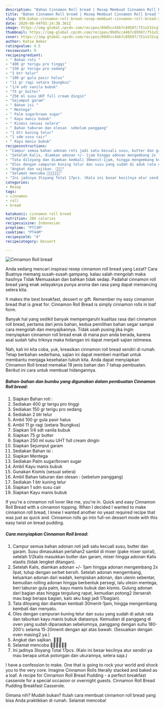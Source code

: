 ```yaml
---
description: "Bahan Cinnamon Roll bread | Resep Membuat Cinnamon Roll bread Yang Mudah Dan Praktis"
title: "Bahan Cinnamon Roll bread | Resep Membuat Cinnamon Roll bread Yang Mudah Dan Praktis"
slug: 939-bahan-cinnamon-roll-bread-resep-membuat-cinnamon-roll-bread-yang-mudah-dan-praktis
date: 2020-08-04T03:14:30.361Z
image: https://img-global.cpcdn.com/recipes/09d5cc44b7c89507/751x532cq70/cinnamon-roll-bread-foto-resep-utama.jpg
thumbnail: https://img-global.cpcdn.com/recipes/09d5cc44b7c89507/751x532cq70/cinnamon-roll-bread-foto-resep-utama.jpg
cover: https://img-global.cpcdn.com/recipes/09d5cc44b7c89507/751x532cq70/cinnamon-roll-bread-foto-resep-utama.jpg
author: Katie Baker
ratingvalue: 4.5
reviewcount: 9
recipeingredient:
- " Bahan roti "
- "400 gr terigu pro tinggi"
- "150 gr terigu pro sedang"
- "2 btr telur"
- "100 gr gula pasir halus"
- "11 gr ragi setara 1bungkus"
- "1/4 sdt vanila bubuk"
- "75 gr butter"
- "250 ml susu UHT full cream dingin"
- "Sejumput garam"
- " Bahan isi "
- " Mentega"
- " Palm sugarbrown sugar"
- " Kayu manis bubuk"
- " Kismis sesuai selera"
- " Bahan taburan dan olesan  sebelum panggang"
- "1 btr kuning telur"
- "1 sdm susu cair"
- " Kayu manis bubuk"
recipeinstructions:
- "Campur semua bahan adonan roti jadi satu kecuali susu, butter dan garam. Susu dimasukkan perlahan2 sambil di mixer (pake mixer spiral), setelah 1/2kalis masukkan butter dan garam, mixer hingga adonan Kalis elastis (tidak lengket ditangan)."
- "Setelah Kalis, diamkan adonan +/- 1jam hingga adonan mengembang 2x lipat, tutup dengan serbet bersih. Setelah adonan mengembang, keluarkan adonan dari wadah, kempiskan adonan, dan ulenin sebentar, kemudian rolling adonan hingga berbentuk persegi, lalu olesin mentega, beri taburan gula palm, kayu manis bubuk dan kismis. Gulung adonan dari bagian atas hingga tergulung rapat, kemudian potong2 (terserah mau bagi berapa bagian, kalo aku bagi jadi 17bagian)."
- "Tata diloyang dan diamkan kembali 30menit-1jam, hingga mengembang kembali dan menyatu."
- "Oles dengan campuran kuning telur dan susu yang sudah di aduk rata dan taburkan kayu manis bubuk diatasnya. Kemudian di panggang di oven yang sudah dipanaskan sebelumnya, panggang dengan suhu 180-200&#39;c selama 15-20menit dengan api atas bawah. (Sesuaikan dengan oven masing2 ya.)"
- "Angkat dan sajikan. 🍵🍵🍵"
- "Selamat mencoba 🙏🙏🥰🥰💪💪"
- "Ini jadinya 3loyang Total 17pcs. (Kalo ini besar kecilnya atur sendiri ya mau berapa untuk potongan dan ukurannya, selera saja.)"
categories:
- Resep
tags:
- cinnamon
- roll
- bread

katakunci: cinnamon roll bread 
nutrition: 204 calories
recipecuisine: Indonesian
preptime: "PT13M"
cooktime: "PT44M"
recipeyield: "4"
recipecategory: Dessert

---
```



![Cinnamon Roll bread](https://img-global.cpcdn.com/recipes/09d5cc44b7c89507/751x532cq70/cinnamon-roll-bread-foto-resep-utama.jpg)

Anda sedang mencari inspirasi resep cinnamon roll bread yang Lezat? Cara Buatnya memang susah-susah gampang. kalau salah mengolah maka hasilnya Tidak Memuaskan dan bahkan tidak sedap. Padahal cinnamon roll bread yang enak selayaknya punya aroma dan rasa yang dapat memancing selera kita.

It makes the best breakfast, dessert or gift. Remember my easy cinnamon bread that is great for. Cinnamon Roll Bread is simply cinnamon rolls in loaf form.

Banyak hal yang sedikit banyak mempengaruhi kualitas rasa dari cinnamon roll bread, pertama dari jenis bahan, kedua pemilihan bahan segar sampai cara mengolah dan menyajikannya. Tidak usah pusing jika ingin menyiapkan cinnamon roll bread enak di mana pun anda berada, karena asal sudah tahu triknya maka hidangan ini dapat menjadi sajian istimewa.


Nah, kali ini kita coba, yuk, kreasikan cinnamon roll bread sendiri di rumah. Tetap berbahan sederhana, sajian ini dapat memberi manfaat untuk membantu menjaga kesehatan tubuh kita. Anda dapat menyiapkan Cinnamon Roll bread memakai 19 jenis bahan dan 7 tahap pembuatan. Berikut ini cara untuk membuat hidangannya.

<!--inarticleads1-->

##### Bahan-bahan dan bumbu yang digunakan dalam pembuatan Cinnamon Roll bread:

1. Siapkan  Bahan roti :
1. Sediakan 400 gr terigu pro tinggi
1. Sediakan 150 gr terigu pro sedang
1. Sediakan 2 btr telur
1. Ambil 100 gr gula pasir halus
1. Ambil 11 gr ragi (setara 1bungkus)
1. Siapkan 1/4 sdt vanila bubuk
1. Siapkan 75 gr butter
1. Siapkan 250 ml susu UHT full cream dingin
1. Siapkan Sejumput garam
1. Sediakan  Bahan isi :
1. Siapkan  Mentega
1. Sediakan  Palm sugar/brown sugar
1. Ambil  Kayu manis bubuk
1. Gunakan  Kismis (sesuai selera)
1. Ambil  Bahan taburan dan olesan : (sebelum panggang)
1. Sediakan 1 btr kuning telur
1. Siapkan 1 sdm susu cair
1. Siapkan  Kayu manis bubuk


If you&#39;re a cinnamon roll lover like me, you&#39;re in. Quick and easy Cinnamon Roll Bread with a cinnamon topping. When I decided I wanted to make cinnamon roll bread, I knew I wanted another no yeast required recipe that was just as quick and. Cinnamon rolls go into full-on dessert mode with this easy twist on bread pudding. 

<!--inarticleads2-->

##### Cara menyiapkan Cinnamon Roll bread:

1. Campur semua bahan adonan roti jadi satu kecuali susu, butter dan garam. Susu dimasukkan perlahan2 sambil di mixer (pake mixer spiral), setelah 1/2kalis masukkan butter dan garam, mixer hingga adonan Kalis elastis (tidak lengket ditangan).
1. Setelah Kalis, diamkan adonan +/- 1jam hingga adonan mengembang 2x lipat, tutup dengan serbet bersih. Setelah adonan mengembang, keluarkan adonan dari wadah, kempiskan adonan, dan ulenin sebentar, kemudian rolling adonan hingga berbentuk persegi, lalu olesin mentega, beri taburan gula palm, kayu manis bubuk dan kismis. Gulung adonan dari bagian atas hingga tergulung rapat, kemudian potong2 (terserah mau bagi berapa bagian, kalo aku bagi jadi 17bagian).
1. Tata diloyang dan diamkan kembali 30menit-1jam, hingga mengembang kembali dan menyatu.
1. Oles dengan campuran kuning telur dan susu yang sudah di aduk rata dan taburkan kayu manis bubuk diatasnya. Kemudian di panggang di oven yang sudah dipanaskan sebelumnya, panggang dengan suhu 180-200&#39;c selama 15-20menit dengan api atas bawah. (Sesuaikan dengan oven masing2 ya.)
1. Angkat dan sajikan. 🍵🍵🍵
1. Selamat mencoba 🙏🙏🥰🥰💪💪
1. Ini jadinya 3loyang Total 17pcs. (Kalo ini besar kecilnya atur sendiri ya mau berapa untuk potongan dan ukurannya, selera saja.)


I have a confession to make. One that is going to rock your world and shock you to the very core. Imagine Cinnamon Rolls literally stacked and baked as a loaf. A recipe for Cinnamon Roll Bread Pudding - a perfect breakfast casserole for a special occasion or overnight guests. Cinnamon Roll Bread Pudding Breakfast Casserole. 

Gimana nih? Mudah bukan? Itulah cara membuat cinnamon roll bread yang bisa Anda praktikkan di rumah. Selamat mencoba!
